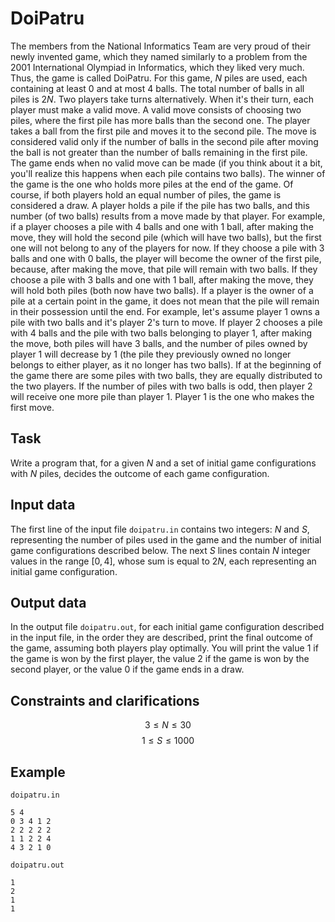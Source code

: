 # DoiPatru

The members from the National Informatics Team are very proud of their newly invented game, which they named similarly to a problem from the 2001 International Olympiad in Informatics, which they liked very much. Thus, the game is called DoiPatru. For this game, $N$ piles are used, each containing at least $0$ and at most $4$ balls. The total number of balls in all piles is $2N$. Two players take turns alternatively. When it's their turn, each player must make a valid move. A valid move consists of choosing two piles, where the first pile has more balls than the second one. The player takes a ball from the first pile and moves it to the second pile. The move is considered valid only if the number of balls in the second pile after moving the ball is not greater than the number of balls remaining in the first pile. The game ends when no valid move can be made (if you think about it a bit, you'll realize this happens when each pile contains two balls). The winner of the game is the one who holds more piles at the end of the game. Of course, if both players hold an equal number of piles, the game is considered a draw. A player holds a pile if the pile has two balls, and this number (of two balls) results from a move made by that player. For example, if a player chooses a pile with $4$ balls and one with $1$ ball, after making the move, they will hold the second pile (which will have two balls), but the first one will not belong to any of the players for now. If they choose a pile with $3$ balls and one with $0$ balls, the player will become the owner of the first pile, because, after making the move, that pile will remain with two balls. If they choose a pile with $3$ balls and one with $1$ ball, after making the move, they will hold both piles (both now have two balls). If a player is the owner of a pile at a certain point in the game, it does not mean that the pile will remain in their possession until the end. For example, let's assume player $1$ owns a pile with two balls and it's player $2$'s turn to move. If player $2$ chooses a pile with $4$ balls and the pile with two balls belonging to player $1$, after making the move, both piles will have $3$ balls, and the number of piles owned by player $1$ will decrease by $1$ (the pile they previously owned no longer belongs to either player, as it no longer has two balls). If at the beginning of the game there are some piles with two balls, they are equally distributed to the two players. If the number of piles with two balls is odd, then player $2$ will receive one more pile than player $1$. Player $1$ is the one who makes the first move.

## Task

Write a program that, for a given $N$ and a set of initial game configurations with $N$ piles, decides the outcome of each game configuration.

## Input data

The first line of the input file `doipatru.in` contains two integers: $N$ and $S$, representing the number of piles used in the game and the number of initial game configurations described below. The next $S$ lines contain $N$ integer values in the range $[0, 4]$, whose sum is equal to $2N$, each representing an initial game configuration.

## Output data

In the output file `doipatru.out`, for each initial game configuration described in the input file, in the order they are described, print the final outcome of the game, assuming both players play optimally. You will print the value $1$ if the game is won by the first player, the value $2$ if the game is won by the second player, or the value $0$ if the game ends in a draw.

## Constraints and clarifications
$$3 \leq N \leq 30$$ 
$$1 \leq S \leq 1000$$ 

## Example

`doipatru.in`
```
5 4 
0 3 4 1 2 
2 2 2 2 2 
1 1 2 2 4 
4 3 2 1 0 
```

`doipatru.out`
```
1 
2 
1 
1 
```